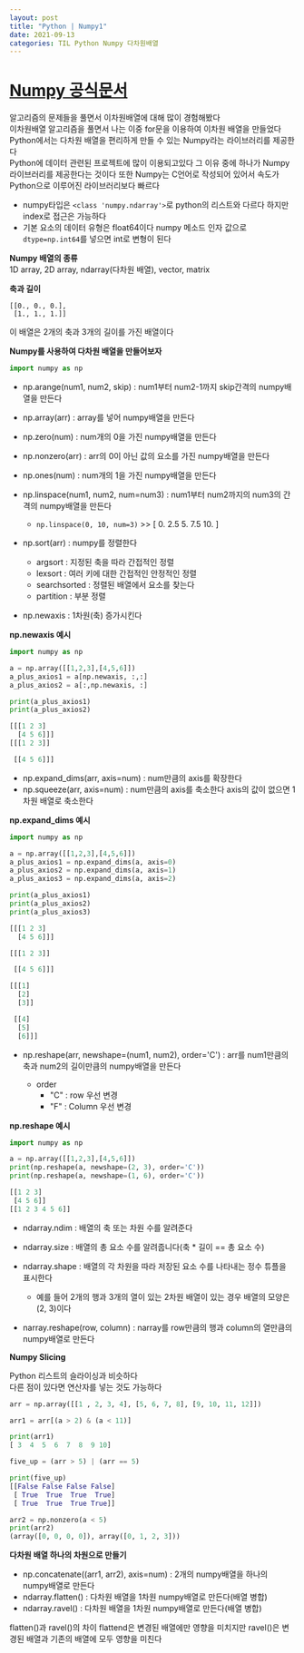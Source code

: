 ```yaml
---
layout: post
title: "Python | Numpy1"
date: 2021-09-13
categories: TIL Python Numpy 다차원배열
---
```


# [Numpy 공식문서](https://numpy.org/doc/stable/user/absolute_beginners.html)

알고리즘의 문제들을 풀면서 이차원배열에 대해 많이 경험해봤다  
이차원배열 알고리즘을 풀면서 나는 이중 for문을 이용하여 이차원 배열을 만들었다  
Python에서는 다차원 배열을 편리하게 만들 수 있는 Numpy라는 라이브러리를 제공한다  
Python에 데이터 관련된 프로젝트에 많이 이용되고있다 그 이유 중에 하나가 Numpy 라이브러리를 제공한다는 것이다
또한 Numpy는 C언어로 작성되어 있어서 속도가 Python으로 이루어진 라이브러리보다 빠르다

- numpy타입은 `<class 'numpy.ndarray'>`로 python의 리스트와 다르다
  하지만 index로 접근은 가능하다
- 기본 요소의 데이터 유형은 float64이다
  numpy 메소드 인자 값으로 `dtype=np.int64`를 넣으면 int로 변형이 된다

**Numpy 배열의 종류**  
1D array, 2D array, ndarray(다차원 배열), vector, matrix

**축과 길이**

```
[[0., 0., 0.],
 [1., 1., 1.]]
```

이 배열은 2개의 축과 3개의 길이를 가진 배열이다

**Numpy를 사용하여 다차원 배열을 만들어보자**

```python
import numpy as np
```

- np.arange(num1, num2, skip) : num1부터 num2-1까지 skip간격의 numpy배열을 만든다
- np.array(arr) : array를 넣어 numpy배열을 만든다
- np.zero(num) : num개의 0을 가진 numpy배열을 만든다
- np.nonzero(arr) : arr의 0이 아닌 값의 요소를 가진 numpy배열을 만든다
- np.ones(num) : num개의 1을 가진 numpy배열을 만든다
- np.linspace(num1, num2, num=num3) : num1부터 num2까지의 num3의 간격의 numpy배열을 만든다
  - `np.linspace(0, 10, num=3)` >> [ 0. 2.5 5. 7.5 10. ]
- np.sort(arr) : numpy를 정렬한다

  - argsort : 지정된 축을 따라 간접적인 정렬
  - lexsort : 여러 키에 대한 간접적인 안정적인 정렬
  - searchsorted : 정렬된 배열에서 요소를 찾는다
  - partition : 부분 정렬

- np.newaxis : 1차원(축) 증가시킨다

**np.newaxis 예시**

```python
import numpy as np

a = np.array([[1,2,3],[4,5,6]])
a_plus_axios1 = a[np.newaxis, :,:]
a_plus_axios2 = a[:,np.newaxis, :]

print(a_plus_axios1)
print(a_plus_axios2)

[[[1 2 3]
  [4 5 6]]]
[[[1 2 3]]

 [[4 5 6]]]
```

- np.expand_dims(arr, axis=num) : num만큼의 axis를 확장한다
- np.squeeze(arr, axis=num) : num만큼의 axis를 축소한다 axis의 값이 없으면 1차원 배열로 축소한다

**np.expand_dims 예시**

```python
import numpy as np

a = np.array([[1,2,3],[4,5,6]])
a_plus_axios1 = np.expand_dims(a, axis=0)
a_plus_axios2 = np.expand_dims(a, axis=1)
a_plus_axios3 = np.expand_dims(a, axis=2)

print(a_plus_axios1)
print(a_plus_axios2)
print(a_plus_axios3)

[[[1 2 3]
  [4 5 6]]]

[[[1 2 3]]

 [[4 5 6]]]

[[[1]
  [2]
  [3]]

 [[4]
  [5]
  [6]]]
```

- np.reshape(arr, newshape=(num1, num2), order='C') : arr를 num1만큼의 축과 num2의 길이만큼의 numpy배열을 만든다

  - order
    - "C" : row 우선 변경
    - "F" : Column 우선 변경

**np.reshape 예시**

```python
import numpy as np

a = np.array([[1,2,3],[4,5,6]])
print(np.reshape(a, newshape=(2, 3), order='C'))
print(np.reshape(a, newshape=(1, 6), order='C'))

[[1 2 3]
 [4 5 6]]
[[1 2 3 4 5 6]]
```

- ndarray.ndim : 배열의 축 또는 차원 수를 알려준다
- ndarray.size : 배열의 총 요소 수를 알려줍니다(축 \* 길이 == 총 요소 수)
- ndarray.shape : 배열의 각 차원을 따라 저장된 요소 수를 나타내는 정수 튜플을 표시한다

  - 예를 들어 2개의 행과 3개의 열이 있는 2차원 배열이 있는 경우 배열의 모양은 (2, 3)이다

- narray.reshape(row, column) : narray를 row만큼의 행과 column의 열만큼의 numpy배열로 만든다

**Numpy Slicing**

Python 리스트의 슬라이싱과 비슷하다  
다른 점이 있다면 연산자를 넣는 것도 가능하다

```python
arr = np.array([[1 , 2, 3, 4], [5, 6, 7, 8], [9, 10, 11, 12]])

arr1 = arr[(a > 2) & (a < 11)]

print(arr1)
[ 3  4  5  6  7  8  9 10]

five_up = (arr > 5) | (arr == 5)

print(five_up)
[[False False False False]
 [ True  True  True  True]
 [ True  True  True True]]

arr2 = np.nonzero(a < 5)
print(arr2)
(array([0, 0, 0, 0]), array([0, 1, 2, 3]))
```

**다차원 배열 하나의 차원으로 만들기**

- np.concatenate((arr1, arr2), axis=num) : 2개의 numpy배열을 하나의 numpy배열로 만든다
- ndarray.flatten() : 다차원 배열을 1차원 numpy배열로 만든다(배열 병합)
- ndarray.ravel() : 다차원 배열을 1차원 numpy배열로 만든다(배열 병합)

flatten()과 ravel()의 차이
flattend은 변경된 배열에만 영향을 미치지만 ravel()은 변경된 배열과 기존의 배열에 모두 영향을 미친다
